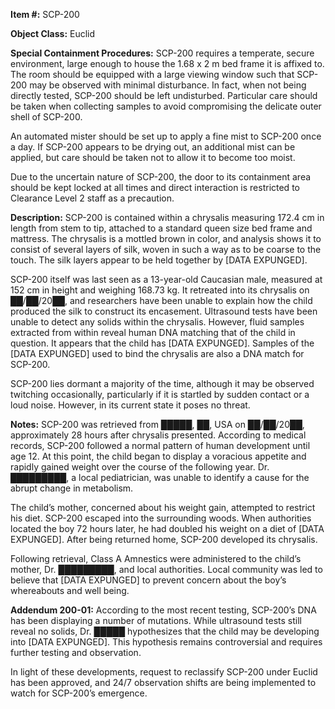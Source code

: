 **Item #:** SCP-200

**Object Class:** Euclid

**Special Containment Procedures:** SCP-200 requires a temperate, secure environment, large enough to house the 1.68 x 2 m bed frame it is affixed to. The room should be equipped with a large viewing window such that SCP-200 may be observed with minimal disturbance. In fact, when not being directly tested, SCP-200 should be left undisturbed. Particular care should be taken when collecting samples to avoid compromising the delicate outer shell of SCP-200.

An automated mister should be set up to apply a fine mist to SCP-200 once a day. If SCP-200 appears to be drying out, an additional mist can be applied, but care should be taken not to allow it to become too moist.

Due to the uncertain nature of SCP-200, the door to its containment area should be kept locked at all times and direct interaction is restricted to Clearance Level 2 staff as a precaution.

**Description:** SCP-200 is contained within a chrysalis measuring 172.4 cm in length from stem to tip, attached to a standard queen size bed frame and mattress. The chrysalis is a mottled brown in color, and analysis shows it to consist of several layers of silk, woven in such a way as to be coarse to the touch. The silk layers appear to be held together by \[DATA EXPUNGED\].

SCP-200 itself was last seen as a 13-year-old Caucasian male, measured at 152 cm in height and weighing 168.73 kg. It retreated into its chrysalis on ██/██/20██, and researchers have been unable to explain how the child produced the silk to construct its encasement. Ultrasound tests have been unable to detect any solids within the chrysalis. However, fluid samples extracted from within reveal human DNA matching that of the child in question. It appears that the child has \[DATA EXPUNGED\]. Samples of the \[DATA EXPUNGED\] used to bind the chrysalis are also a DNA match for SCP-200.

SCP-200 lies dormant a majority of the time, although it may be observed twitching occasionally, particularly if it is startled by sudden contact or a loud noise. However, in its current state it poses no threat.

**Notes:** SCP-200 was retrieved from █████, ██, USA on ██/██/20██, approximately 28 hours after chrysalis presented. According to medical records, SCP-200 followed a normal pattern of human development until age 12. At this point, the child began to display a voracious appetite and rapidly gained weight over the course of the following year. Dr. █████████, a local pediatrician, was unable to identify a cause for the abrupt change in metabolism.

The child’s mother, concerned about his weight gain, attempted to restrict his diet. SCP-200 escaped into the surrounding woods. When authorities located the boy 72 hours later, he had doubled his weight on a diet of \[DATA EXPUNGED\]. After being returned home, SCP-200 developed its chrysalis.

Following retrieval, Class A Amnestics were administered to the child’s mother, Dr. █████████, and local authorities. Local community was led to believe that \[DATA EXPUNGED\] to prevent concern about the boy’s whereabouts and well being.

**Addendum 200-01:** According to the most recent testing, SCP-200’s DNA has been displaying a number of mutations. While ultrasound tests still reveal no solids, Dr. █████ hypothesizes that the child may be developing into \[DATA EXPUNGED\]. This hypothesis remains controversial and requires further testing and observation.

In light of these developments, request to reclassify SCP-200 under Euclid has been approved, and 24/7 observation shifts are being implemented to watch for SCP-200’s emergence.
